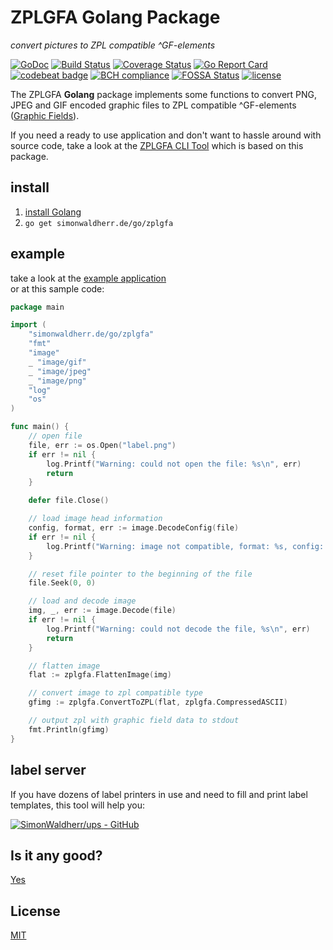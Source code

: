 # ZPLGFA Golang Package

*convert pictures to ZPL compatible ^GF-elements*

[![GoDoc](https://godoc.org/github.com/SimonWaldherr/zplgfa?status.svg)](https://godoc.org/github.com/SimonWaldherr/zplgfa) 
[![Build Status](https://travis-ci.org/SimonWaldherr/zplgfa.svg?branch=master)](https://travis-ci.org/SimonWaldherr/zplgfa) 
[![Coverage Status](https://coveralls.io/repos/github/SimonWaldherr/zplgfa/badge.svg?branch=master)](https://coveralls.io/github/SimonWaldherr/zplgfa?branch=master) 
[![Go Report Card](https://goreportcard.com/badge/github.com/SimonWaldherr/zplgfa)](https://goreportcard.com/report/github.com/SimonWaldherr/zplgfa) 
[![codebeat badge](https://codebeat.co/badges/28d795af-6f9b-453a-94c2-4fafb8b5b0d5)](https://codebeat.co/projects/github-com-simonwaldherr-zplgfa-master) 
[![BCH compliance](https://bettercodehub.com/edge/badge/SimonWaldherr/zplgfa?branch=master)](https://bettercodehub.com/results/SimonWaldherr/zplgfa) 
[![FOSSA Status](https://app.fossa.io/api/projects/git%2Bgithub.com%2FSimonWaldherr%2Fzplgfa.svg?type=shield)](https://app.fossa.io/projects/git%2Bgithub.com%2FSimonWaldherr%2Fzplgfa?ref=badge_shield) 
[![license](https://img.shields.io/badge/license-MIT-blue.svg)](https://raw.githubusercontent.com/SimonWaldherr/zplgfa/master/LICENSE) 

The ZPLGFA **Golang** package implements some functions to convert PNG, JPEG and GIF encoded graphic files to ZPL compatible ^GF-elements ([Graphic Fields](https://www.zebra.com/us/en/support-downloads/knowledge-articles/gf-graphic-field-zpl-command.html)).

If you need a ready to use application and don't want to hassle around with source code, take a look at the [ZPLGFA CLI Tool](https://github.com/SimonWaldherr/zplgfa/tree/master/cmd/zplgfa) which is based on this package.

## install

1. [install Golang](https://golang.org/doc/install)
1. `go get simonwaldherr.de/go/zplgfa`

## example

take a look at the [example application](https://github.com/SimonWaldherr/zplgfa/tree/master/cmd/zplgfa)  
or at this sample code:  

```go
package main

import (
    "simonwaldherr.de/go/zplgfa"
    "fmt"
    "image"
    _ "image/gif"
    _ "image/jpeg"
    _ "image/png"
    "log"
    "os"
)

func main() {
    // open file
    file, err := os.Open("label.png")
    if err != nil {
        log.Printf("Warning: could not open the file: %s\n", err)
        return
    }

    defer file.Close()

    // load image head information
    config, format, err := image.DecodeConfig(file)
    if err != nil {
        log.Printf("Warning: image not compatible, format: %s, config: %v, error: %s\n", format, config, err)
    }

    // reset file pointer to the beginning of the file
    file.Seek(0, 0)

    // load and decode image
    img, _, err := image.Decode(file)
    if err != nil {
        log.Printf("Warning: could not decode the file, %s\n", err)
        return
    }

    // flatten image
    flat := zplgfa.FlattenImage(img)

    // convert image to zpl compatible type
    gfimg := zplgfa.ConvertToZPL(flat, zplgfa.CompressedASCII)

    // output zpl with graphic field data to stdout
    fmt.Println(gfimg)
}

```

## label server

If you have dozens of label printers in use and need to fill and print label templates, this tool will help you:  

[![SimonWaldherr/ups - GitHub](https://gh-card.dev/repos/SimonWaldherr/ups.svg?fullname)](https://github.com/SimonWaldherr/ups)

## Is it any good?

[Yes](https://news.ycombinator.com/item?id=3067434)

## License

[MIT](https://github.com/SimonWaldherr/zplgfa/blob/master/LICENSE)
